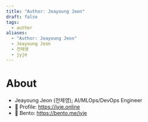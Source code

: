 ```yaml
---
title: "Author: Jeayoung Jeon"
draft: false
tags:
  - author
aliases:
  - "Author: Jeayoung Jeon"
  - Jeayoung Jeon
  - 전제영
  - jyje
---
```

# About
- Jeayoung Jeon (전제영); AI/MLOps/DevOps Engineer
- 💼 Profile: https://jyje.online
- 🍱 Bento: https://bento.me/jyje
